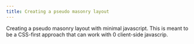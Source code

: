 ```yaml
---
title: Creating a pseudo masonry layout
---
```


Creating a pseudo masonry layout with minimal javascript. This is meant to be a CSS-first approach that can work with 0 client-side javascrip.
